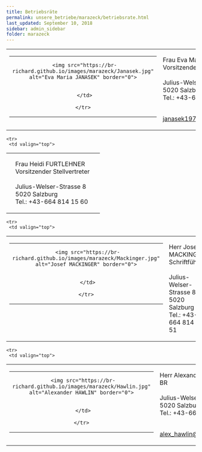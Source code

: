 ```yaml
---
title: Betriebsräte
permalink: unsere_betriebe/marazeck/betriebsrate.html
last_updated: September 10, 2018
sidebar: admin_sidebar
folder: marazeck
---
```


<tbody><tr>
     <td valign="top">
<!-- cacheInfo : c0970382f08c1c5c867d03837e77bf72 -->
<table cellpadding="0" cellspacing="0" border="0" summary="">
 <tbody><tr>
  <td valign="top" class="lauftext">
   <table cellpadding="0" cellspacing="0" border="0" summary="">
    <tbody><tr>
     <td width="217" class="kontaktimage" align="center" valign="middle">
     
     <img src="https://br-richard.github.io/images/marazeck/Janasek.jpg" alt="Eva Maria JANASEK" border="0">
     
		 
     </td>
     
    </tr>
   </tbody></table>
  </td>
  <td valign="top" class="lauftext" width="217">
   
   <span class="kontaktname">Frau Eva Maria JANASEK </span><br>
   <span class="kontaktfunktion">Vorsitzende</span><br>
   <br>Julius-Welser-Strasse 8<br>
   5020 Salzburg
   <br>Tel.: +43-664 814 15 55
   
   <br><a href="mailto:janasek1972@hotmail.com" class="kontaktemail">janasek1972@hotmail.com</a>
  </td>
 </tr>
 
 
 
 
 
</tbody></table><!-- R:0.011843919754028  --></td>
    </tr>


    

    <tr>
     <td valign="top">
<!-- cacheInfo : 4097ae2f126af328e5a58ee6c5fec9f0 -->
<table cellpadding="0" cellspacing="0" border="0" summary="">
 <tbody><tr>
  <td valign="top" class="lauftext">
   
  </td>
  <td valign="top" class="lauftext" width="217">
   
   <span class="kontaktname">Frau Heidi FURTLEHNER </span><br>
   <span class="kontaktfunktion">Vorsitzender Stellvertreter</span><br>
   <br>Julius-Welser-Strasse 8<br>
   5020 Salzburg
   <br>Tel.: +43-664 814 15 60
   
   
  </td>
 </tr>
 
 
 
 
 
</tbody></table><!-- R:0.014030933380127  --></td>
    </tr>




    <tr>
     <td valign="top">
<!-- cacheInfo : 9f90b224474e5ef1c22d7253180f2c5d -->
<table cellpadding="0" cellspacing="0" border="0" summary="">
 <tbody><tr>
  <td valign="top" class="lauftext">
   <table cellpadding="0" cellspacing="0" border="0" summary="">
    <tbody><tr>
     <td width="217" class="kontaktimage" align="center" valign="middle">
     
     <img src="https://br-richard.github.io/images/marazeck/Mackinger.jpg" alt="Josef MACKINGER" border="0">
     
		 
     </td>
     
    </tr>
   </tbody></table>
  </td>
  <td valign="top" class="lauftext" width="217">
   
   <span class="kontaktname">Herr Josef MACKINGER </span><br>
   <span class="kontaktfunktion">Schriftführer</span><br>
   <br>Julius-Welser-Strasse 8<br>
   5020 Salzburg
   <br>Tel.: +43-664 814 15 51
   
   
  </td>
 </tr>
 
 
 
 
 
</tbody></table><!-- R:0.012748003005981  --></td>
    </tr>



    <tr>
     <td valign="top">
<!-- cacheInfo : ed15ebb58c1a008725ed363896cd0ca9 -->
<table cellpadding="0" cellspacing="0" border="0" summary="">
 <tbody><tr>
  <td valign="top" class="lauftext">
   <table cellpadding="0" cellspacing="0" border="0" summary="">
    <tbody><tr>
     <td width="217" class="kontaktimage" align="center" valign="middle">
     
     <img src="https://br-richard.github.io/images/marazeck/Hawlin.jpg" alt="Alexander HAWLIN" border="0">
     
		 
     </td>
     
    </tr>
   </tbody></table>
  </td>
  <td valign="top" class="lauftext" width="217">
   
   <span class="kontaktname">Herr Alexander HAWLIN </span><br>
   <span class="kontaktfunktion">BR</span><br>
   <br>Julius-Welser-Strasse 8<br>
   5020 Salzburg
   <br>Tel.: +43-664 814 15 70
   
   <br><a href="mailto:alex_hawlin@hotmail.com" class="kontaktemail">alex_hawlin@hotmail.com</a>
  </td>
 </tr>
 
 
 
 
 
</tbody></table><!-- R:0.011707067489624  --></td>
    </tr>

    
   </tbody>
